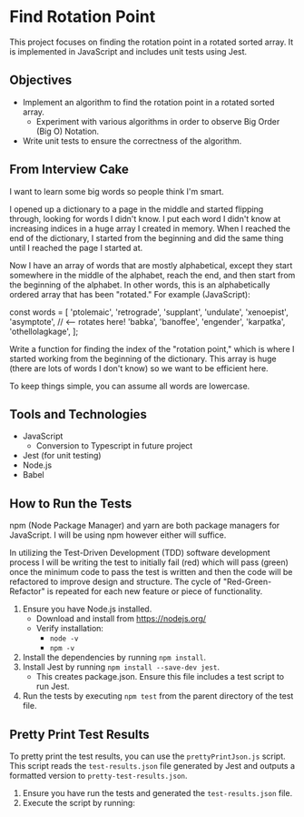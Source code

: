 # Find Rotation Point

This project focuses on finding the rotation point in a rotated sorted array. It is implemented in JavaScript and includes unit tests using Jest.

## Objectives
- Implement an algorithm to find the rotation point in a rotated sorted array.
  - Experiment with various algorithms in order to observe Big Order (Big O) Notation.
- Write unit tests to ensure the correctness of the algorithm.

## From Interview Cake
I want to learn some big words so people think I'm smart.

I opened up a dictionary to a page in the middle and started flipping through, looking for words I didn't know. I put each word I didn't know at increasing indices in a huge array I created in memory. When I reached the end of the dictionary, I started from the beginning and did the same thing until I reached the page I started at.

Now I have an array of words that are mostly alphabetical, except they start somewhere in the middle of the alphabet, reach the end, and then start from the beginning of the alphabet. In other words, this is an alphabetically ordered array that has been "rotated." For example (JavaScript):

  const words = [
  'ptolemaic',
  'retrograde',
  'supplant',
  'undulate',
  'xenoepist',
  'asymptote',  // <-- rotates here!
  'babka',
  'banoffee',
  'engender',
  'karpatka',
  'othellolagkage',
];

Write a function for finding the index of the "rotation point," which is where I started working from the beginning of the dictionary. This array is huge (there are lots of words I don't know) so we want to be efficient here.

To keep things simple, you can assume all words are lowercase.

## Tools and Technologies
- JavaScript
  - Conversion to Typescript in future project
- Jest (for unit testing)
- Node.js
- Babel

## How to Run the Tests
npm (Node Package Manager) and yarn are both package managers for JavaScript. I will be using npm however either will suffice.

In utilizing the Test-Driven Development (TDD) software development process I will be writing the test to initially fail (red) which will pass (green) once the minimum code to pass the test is written and then the code will be refactored to improve design and structure. The cycle of "Red-Green-Refactor" is repeated for each new feature or piece of functionality.

1. Ensure you have Node.js installed.
   - Download and install from https://nodejs.org/
   - Verify installation:
     - `node -v`
     - `npm -v`
2. Install the dependencies by running `npm install`.
3. Install Jest by running `npm install --save-dev jest`.
   - This creates package.json. Ensure this file includes a test script to run Jest.
4. Run the tests by executing `npm test` from the parent directory of the test file.

## Pretty Print Test Results
To pretty print the test results, you can use the `prettyPrintJson.js` script. This script reads the `test-results.json` file generated by Jest and outputs a formatted version to `pretty-test-results.json`.

1. Ensure you have run the tests and generated the `test-results.json` file.
2. Execute the script by running:
